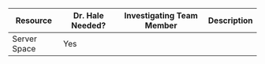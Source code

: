 |  Resource  |  Dr. Hale Needed?  |  Investigating Team Member  |  Description  |
|------------|--------------------|-----------------------------|---------------|
|  Server Space  |  Yes  |  |  |
